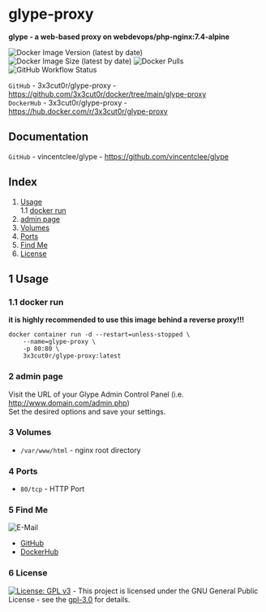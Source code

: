 # glype-proxy

**glype - a web-based proxy on webdevops/php-nginx:7.4-alpine**

![Docker Image Version (latest by date)](https://img.shields.io/docker/v/3x3cut0r/glype-proxy)
![Docker Image Size (latest by date)](https://img.shields.io/docker/image-size/3x3cut0r/glype-proxy)
![Docker Pulls](https://img.shields.io/docker/pulls/3x3cut0r/glype-proxy)
![GitHub Workflow Status](https://img.shields.io/github/actions/workflow/status/3x3cut0r/docker/glype-proxy.yml?branch=main)

`GitHub` - 3x3cut0r/glype-proxy - https://github.com/3x3cut0r/docker/tree/main/glype-proxy  
`DockerHub` - 3x3cut0r/glype-proxy - https://hub.docker.com/r/3x3cut0r/glype-proxy

## Documentation

`GitHub` - vincentclee/glype - https://github.com/vincentclee/glype

## Index

1. [Usage](#usage)  
   1.1 [docker run](#dockerrun)
2. [admin page](#admin-page)
3. [Volumes](#volumes)
4. [Ports](#ports)
5. [Find Me](#findme)
6. [License](#license)

## 1 Usage <a name="usage"></a>

### 1.1 docker run <a name="dockerrun"></a>

**it is highly recommended to use this image behind a reverse proxy!!!**

```shell
docker container run -d --restart=unless-stopped \
    --name=glype-proxy \
    -p 80:80 \
    3x3cut0r/glype-proxy:latest
```

### 2 admin page <a name="admin-page"></a>

Visit the URL of your Glype Admin Control Panel (i.e. http://www.domain.com/admin.php)  
Set the desired options and save your settings.

### 3 Volumes <a name="volumes"></a>

- `/var/www/html` - nginx root directory

### 4 Ports <a name="ports"></a>

- `80/tcp` - HTTP Port

### 5 Find Me <a name="findme"></a>

![E-Mail](https://img.shields.io/badge/E--Mail-julianreith%40gmx.de-red)

- [GitHub](https://github.com/3x3cut0r)
- [DockerHub](https://hub.docker.com/u/3x3cut0r)

### 6 License <a name="license"></a>

[![License: GPL v3](https://img.shields.io/badge/License-GPLv3-blue.svg)](https://www.gnu.org/licenses/gpl-3.0) - This project is licensed under the GNU General Public License - see the [gpl-3.0](https://www.gnu.org/licenses/gpl-3.0.en.html) for details.
